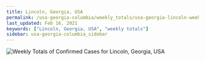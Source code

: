 ```yaml
---
title: Lincoln, Georgia, USA
permalink: /usa-georgia-columbia/weekly_totals/usa-georgia-lincoln-weekly_totals.html
last_updated: Feb 16, 2021
keywords: ["Lincoln, Georgia, USA", "weekly totals"]
sidebar: usa-georgia-columbia_sidebar
---
```


![Weekly Totals of Confirmed Cases for Lincoln, Georgia, USA](/covid_tracker/images/graphs/usa-georgia-lincoln-weekly_totals_graph.png)

